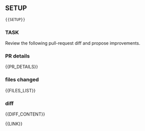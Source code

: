 ## SETUP
```bash
{{SETUP}}
```

### TASK
Review the following pull-request diff and propose improvements.

### PR details
{{PR_DETAILS}}

### files changed
{{FILES_LIST}}

### diff
{{DIFF_CONTENT}}

{{LINK}}